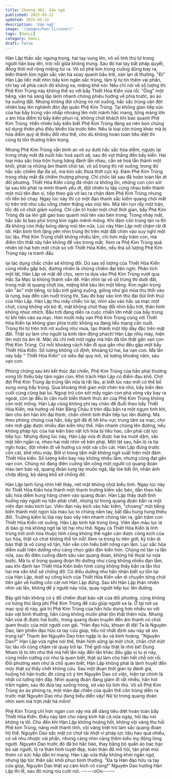 ```yaml
---
title: Chương 461: Xảo ngộ
published: 2025-05-22
updated: 2025-05-22
description: 'Xảo ngộ'
image: '/images/han-li/cover/'
tags: [HanLi]
category: HanLi
draft: false
---
```


Hàn Lập thần sắc ngưng trọng, hai tay vung lên, vô số linh thú từ
trong người hắn bay lên, trôi nổi giữa không trung.
Sau đó hai tay bắt pháp quyết, đồng thời mở rộng miệng túi ra.
Vô số phệ kim trùng cuồng dũng bay ra, biến thành kim ngân sắc
vân hà xoay quanh bầu trời, xán lạn dị thường.
"Đi"
Hàn Lập liếc mắt nhìn bầy kim ngân sắc trùng, tâm lý tự tin thêm
vài phần, chỉ tay về phía cách đó không xa, miệng khẽ nói:
Nếu chỉ nói về số lượng thì Phệ Kim Trùng này không thể so với
bầy Thiết Hỏa Kiến vừa rồi.
"Ông" một tiếng, vân hà sáng lấp lánh nhanh chóng phiêu hướng
về phía trước, ào ào hạ xuống đất.
Nhưng không đợi chúng nó rơi xuống, hắc sắc trùng vân đột
nhiên bay lên nghênh đón đại quân Phệ Kim Trùng.
Tại không gian tiếp xúc của hai bầy trùng vân nhấp nhoáng lên
một mảnh hắc mang, từng mảng lớn u ám hỏa diễm từ bầy kiến
phun ra, không chút khách khí bao quanh Phệ Kim Trùng.
Hiển nhiên bầy kiến biết Phệ Kim Trùng đáng sợ nên bọn chúng
sử dụng thiên phú điều khiển lửa trước tiên.
Nếu là loại côn trùng khác mà bị hỏa diễm quỷ dị thiêu đốt như
thế, cho dù không hoàn toàn tiêu diệt thì cũng bị tổn thương trầm
trọng.

Nhưng Phệ Kim Trùng vẫn bình an vô sự dưới hắc sắc hỏa diễm,
ngược lại trong nháy mắt đã nuốt hắc hoả sạch sẽ, sau đó vọt
thẳng đến bầy kiến.
Hai loại màu sắc hòa trộn hung hăng đánh lẫn nhau, cắn xé hoà
lẫn thành một khối, phát ra những âm thanh chói tai, vô số trùng
thi rơi xuống, trong đó hắc sắc chiếm đại đa số, mà kim sắc thưa
thớt cực kỳ.
Đám Phệ Kim Trùng trong nháy mắt đã chiếm thượng phong.
Chỉ chốc lát sau đã hoàn toàn lấn át đối phương.
Thiết Hỏa Kiến cũng đã nhận ra không ổn, những con còn sót lại
sau khi phát ra minh thanh yếu ớt, đột nhiên tụ tập cùng nhau
biến thành một mũi tên đen sì, tiếp theo giả vờ lao ra chặn đám
Phệ Kim Trùng nhưng rồi liền bỏ chạy.
Ngay lúc này thì có một đạo thanh sắc kiếm quang chói mắt từ
trên trời như cầu vồng chém thẳng vào mũi tên.
Mũi tên run rẩy một trận, tốc độ có chút giảm xuống.
Chỉ cần trì hoãn một chút thời gian, bầy Phệ Kim Trùng đã ùa lên
gắt gao bao quanh mũi tên vào bên trong.
Trong nháy mắt, hắc sắc bị bao phủ trong kim ngân mênh mông.
Khi đám côn trùng tản ra thì đã không còn thấy bóng dáng mũi tên
nữa.
Lúc này Hàn Lập mới chậm rãi đi tới.
Hắn bình tĩnh lặng yên nhìn trùng thi trên mặt đất chìm vào suy
nghĩ một lúc lâu.
Phệ Kim Trùng chết không nhiều lắm, chỉ hơn mấy trăm con, mà
điểm tổn thất này hắn không để vào trong mắt.
Xem ra Phệ Kim Trùng quả nhiên lợi hại hơn một chút so với
Thiết Hỏa Kiến, nếu thả số lượng Phệ Kim Trùng này ra tranh đấu

lại tác dụng chắc chắn sẽ không đổi.
Dù sao số lượng của Thiết Hỏa Kiến cũng nhiều gấp bội, đương
nhiên là chúng chiếm đại tiện nghi.
Phân tích một lát, Hàn Lập vẻ mặt dễ chịu, xem ra dựa vào Phệ
Kim Trùng vượt qua Hắc Sa Mạc là không thành vấn đề.
Hắn nhìn lại vô số trùng thi dưới đất, trong mắt dị quang chợt lóe,
miệng khẽ kêu lên một tiếng.
Kim ngân trùng vân "ào" một tiếng, từ bầu trời giáng xuống, giống
như gió mùa thu thổi vào lá rụng, bay đến cắn nuốt trùng thi. Sau
đó bay vào linh thú đại (túi linh thú) của Hàn Lập.
Hàn Lập thu mấy chiếc túi lại, nhìn sâu vào hắc sa mạc một chút,
cũng không vội bỏ đi, mặt không chút thay đổi nhìn bầu trời, thân
hình không nhúc nhích.
Bầu trời đang diễn ra cuộc chiến lớn nhất của bầy trùng từ khi
tiến vào sa mạc.
Hơn mười mấy vạn Phệ Kim Trùng cùng với Thiết Hỏa Kiến tại
không gian phía trước không xa đang liều mạng cắn nuốt.
Trùng thi từ trên trời rơi xuống như mưa, tạo thành một lớp dày
đặc trên mặt đất.
Thật sự làm cho người ta kinh tâm động phách!
Hàn Lập nhíu mày, hiện lên một tia âm lệ.
Mặc dù chỉ mới một ngày mà hắn đã tổn thất gần vạn con Phệ
Kim Trùng. Cứ mỗi khoảng cách hắn đi qua gần như đều gặp một
bầy Thiết Hỏa Kiến. Số lượng không cố định, khoảng từ hai, ba
vạn con.
Mà lần này bầy " Thiết Hỏa Kiến" có siêu đại quy mô, số lượng
khoảng năm, sáu vạn con.

Phòng chừng sau khi kết thúc đại chiến, Phệ Kim Trùng của hắn
phải thương vong tối thiểu bảy tám ngàn con.
Khó trách Hàn Lập có điểm đau khổ. Chờ đợi Phệ Kim Trùng ấp
trứng lần nữa là rất lâu, ai biết lúc nào mới có thể bổ sung xong
bầy trùng.
Qua khoảng thời gian một chén trà nhỏ, bầy kiến đen cuối cùng
cũng bại lui. Ngoại trừ còn sót mấy ngàn con phá vòng vây bay ra
ngoài, còn lại đều bị cắn nuốt biến thành thức ăn của Phệ Kim
Trùng không còn một mống.
Hàn Lập cũng không phí tay chân để đuổi theo bầy Thiết Hỏa
Kiến, mà hướng về Hàn Băng Châu ở trên đầu bắn ra một ngụm
tinh khí, làm cho âm hàn khí đại thịnh, chấn chỉnh tinh thần tiếp
tục lên đường.
Mà theo phỏng chừng của hắn, bây giờ đã đi tới khu vực trung
tâm sa mạc, cho nên mới gặp được nhiều đàn kiến như thế. Hắn
nhanh chóng lên đường, nếu không pháp lực của hai kiện bảo vật
ích hỏa bị tiêu hao, cần phải cật lực tiếp tục.
Nhưng đúng lúc này, Hàn Lập vừa đi được hai ba mươi dặm, sắc
mặt liền ngẩn ra, nheo hai mắt nhìn về bên phải.
Một lát sau, hắn lộ ra tia nghi hoặc, đột nhiên đi về hướng có một
vài cồn cát.
Hàn Lập đứng trước cồn cát, khẽ nhíu mày.
Bởi vì trong tầm mắt không ngờ xuất hiện một đám Thiết Hỏa
kiến.
Số lượng kiến bay này không nhiều lắm, nhưng cũng đạt gần vạn
con.
Chúng nó đang điên cuồng tấn công một người có quang đoàn
màu lam bảo vệ, quang đoàn lung lay muốn ngã, lấp lóe bất ổn,
nhân ảnh chớp động, bộ dáng khổ sở chống đở.

Hàn Lập lạnh lùng nhìn hết thảy, nét mặt không chút biểu tình.
Ngay lúc này thì Thiết Hỏa Kiến hóa thành một thanh trường kiếm
sắc bén, dẫn theo hắc sắc hỏa diễm hung hăng chém vào quang
đoàn.
Hàn Lập thấy dưới tình huống này người nọ hẳn phải chết, nhưng
từ trong quang đoàn bắn ra một viên đạn màu bích lục.
Viên đạn này kích vào hắc kiếm, "choang" một tiếng biến thành
một ngọn lửa màu lục to chừng nắm tay, bắt đầu hung hung thiêu
đốt.
Trường kiếm bị lửa này bao vây nên nhanh chóng tản ra, gần
trăm con Thiết Hỏa Kiến rơi xuống.
Hàn Lập kinh hải trong lòng.
Viên đạn màu lục là dị bảo gì mà không ngờ lại lợi hại như thế.
Ngay cả Thiết Hỏa Kiến là linh trùng trời sinh hỏa thuộc tính cũng
không thể ngăn cản được công kích của lục hỏa, thật có chút
không thể tin nổi!
Xem ra trong tu tiên giới, kỳ trân dị bảo thật là vô cùng vô tận, hắn
vẫn còn hiểu biết nông cạn lắm.
Lục sắc hỏa diễm xuất hiện dường như càng chọc giận đàn kiến
hơn. Chúng nó tản ra lần nữa, sau đó điên cuồng đánh sâu vào
quang đoàn, không hề thoái lui nửa bước.
Mà tu sĩ trong quang đoàn thì dường như cũng không nhiều đạn
lắm, sau khi đánh tan Thiết Hỏa Kiến biến hình cũng không thấy
bắn ra lần thứ hai mà vẫn khổ sở chống đỡ.
Có điều dường như hắn nhận biết sự tồn tại của Hàn Lập, dưới
sự công kích của Thiết Hỏa Kiến vẫn di chuyển từng chút tiến gần
về hướng cồn cát nơi Hàn Lập đứng.
Sau khi Hàn Lập thản nhiên nhìn vài lần, không để ý người này
nữa, quay người tiếp tục lên đường.

Bây giờ hắn không có ý đồ chiếm đoạt bảo vật của đối phương,
cũng không có hứng thú lãng phí Phệ Kim Trùng để cứu giúp
người xa lạ.
Ở tại nơi sa mạc quỷ dị này, giá trị Phệ Kim Trùng của hắn hữu
dụng hơn nhiều so với bảo vật bình thường, hắn cũng không
muốn phải tổn thất thêm nữa.
Nhưng hắn vừa đi được hai bước, trong quang đoàn truyền đến
âm thanh có chút quen thuộc của một người con gái.
"Hàn đạo hữu, khoan đi đã! Ta là Nguyên Dao, làm phiền đạo hữu
ra tay cứu giúp, tiểu nữ nhất định sau này sẽ xin trọng tạ!" Thanh
âm Nguyên Dao tràn ngập lo âu và kinh hoàng.
"Nguyên Dao?" Hàn Lập vừa nghe nói thế, thân hình sững lại một
chút, chần chờ một lúc lâu rồi cũng chậm rãi quay trở lại.
Thế giới này thật là nhỏ bé!
Dung Nham lộ to lớn như thế mà hết lần này đến lần khác đều
gặp vị tu sĩ này, cũng miễn cưỡng coi như là quen biết, thật sự
làm cho hắn hết chỗ nói rồi.
Đối phương xem như là chỗ quen biết, Hàn Lập không phải là
lãnh huyết đến mức thật sự thấy chết không cứu.
Sau một đoạn thời gian tự đánh giá, huống hồ hắn trước đó cũng
có ý tìm Nguyên Dao có việc, hiện tại chính là nhất cử lưỡng tiện
đây.
Nhìn quang đoàn đang giảm đi rất nhiều, hắn hơi trầm ngâm, sau
đó đưa tay xuống hông, sờ vào túi linh thú.
Vô số Phệ Kim Trùng ào ào phóng ra, một màn đại chiến của
quần thể côn trùng diễn ra trước mặt Nguyên Dao như đang biểu
diễn vậy!
Nữ tử trong quang đoàn nhìn xem mà trợn mắt há mồm!

Phệ Kim Trùng chỉ hơn ngàn con vậy mà dễ dàng tiêu diệt hoàn
toàn bầy Thiết Hỏa Kiến. Điều này làm cho nàng kinh hãi cả nữa
ngày, hồi lâu nói không ra lời.
Cho đến khi Hàn Lập không hoảng hốt, không vội vàng thu hồi
Phệ kim Trùng, nàng mới thanh tỉnh, vội vàng triệt trừ lam sắc
quang đoàn hộ thể.
Nguyên Dao sắc mặt có chút tái nhợt vì pháp lực tiêu hao quá
nhiều, có vẻ nhu nhược vài phần, nhưng càng nhìn càng thêm
kiều mỵ động lòng người.
Nguyên Dao trước đó đã bỏ hắc bào, thay bằng bộ quần áo bạc
bạc bó sát người, lộ ra thân hình tuyệt đẹp, toàn thân đổ mồ hôi,
tản phát mùi thơm có sức hấp dẫn trí mạng.
Hàn Lập vừa thấy không khỏi ngẩn ngơ, nhưng lập tức thần sắc
khôi phục bình thường.
"Đa tạ Hàn đạo hữu ra tay cứu giúp, Nguyên Dao thật sự cảm
kích vô cùng!" Nguyên Dao hướng Hàn Lập thi lễ, sau đó nũng
nịu cười nói.
------oOo------
